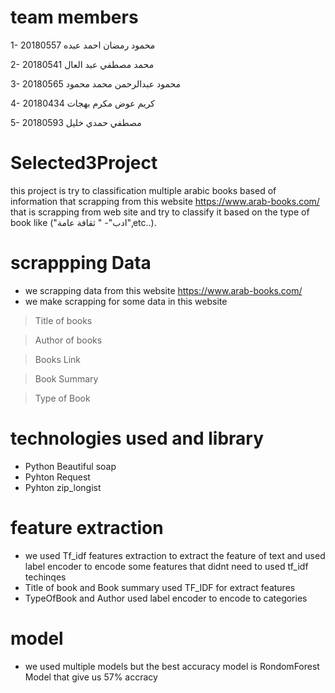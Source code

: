 # team members 
1- 20180557 محمود رمضان احمد عبده 

2- محمد مصطفي عبد العال 20180541 

3- محمود عبدالرحمن محمد محمود 20180565 

4- كريم عوض مكرم بهجات 20180434

5- 20180593 مصطفي حمدي خليل 
# Selected3Project
this project is try to classification multiple arabic books based of information that scrapping from this website https://www.arab-books.com/
that is scrapping from web site and try to classify it based on the type of book like ("ادب"- " ثقافة عامة",etc..).

# scrappping Data
*  we scrapping data from this website https://www.arab-books.com/ 
*  we make scrapping for some data in this website


> Title of books

> Author of books


> Books Link


> Book Summary 


> Type of Book 

# technologies used and library
- Python Beautiful soap
- Pyhton Request
- Pyhton zip_longist
 
 # feature extraction 
 - we used Tf_idf features extraction to extract the feature of text and used label encoder to encode some features that didnt need to used tf_idf techinqes
 - Title of book and Book summary used TF_IDF for extract features 
 - TypeOfBook and Author used label encoder to encode to categories 
 # model
 - we used multiple models but the best accuracy model is RondomForest Model that give us 57% accracy 


